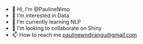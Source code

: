 - 👋 Hi, I’m @PaulineNimo
- 👀 I’m interested in Data
- 🌱 I’m currently learning NLP
- 💞️ I’m looking to collaborate on Shiny
- 📫 How to reach me paulinewndirangu@gmail.com

<!---
PaulineNimo/PaulineNimo is a ✨ special ✨ repository because its `README.md` (this file) appears on your GitHub profile.
You can click the Preview link to take a look at your changes.
--->
